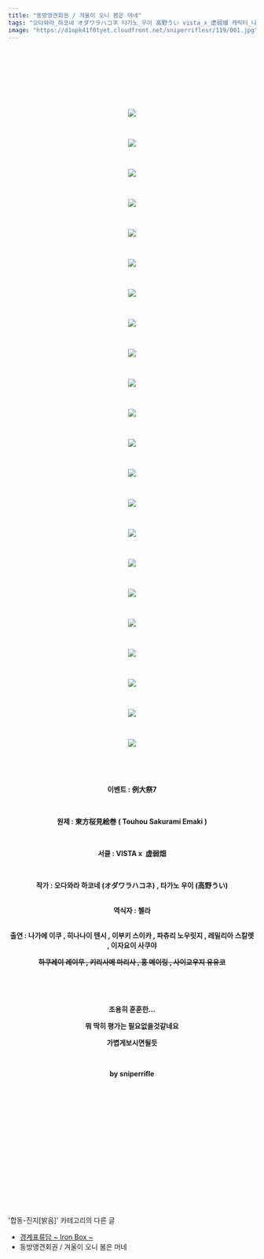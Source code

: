 ```yaml
---
title: "동방앵견회권 / 겨울이 오니 봄은 머네"
tags: "오다와라_하코네 オダワラハコネ 타가노_우이 高野うい vista_x_虚弱畑 캐릭터_나가에_이쿠 캐릭터_히나나위_텐시 캐릭터_이부키_스이카 캐릭터_파츄리_널릿지 캐릭터_레밀리아_스칼렛 캐릭터_이자요이_사쿠야 캐릭터_하쿠레이_레이무 캐릭터_키리사메_마리사 캐릭터_홍_메이링 캐릭터_사이교우지_유유코 이벤트_例大祭7 합동-진지[밝음]"
image: "https://d1opk41f0tyet.cloudfront.net/sniperriflesr/119/001.jpg"
---
```

<div class="article">
<p style="TEXT-ALIGN: center"> </p>
<p style="TEXT-ALIGN: center"></p>
<p style="TEXT-ALIGN: center"> </p>
<p style="TEXT-ALIGN: center"></p>
<p style="TEXT-ALIGN: center"> </p>
<p style="TEXT-ALIGN: center"></p>
<p style="TEXT-ALIGN: center"> </p>
<p style="TEXT-ALIGN: center"><img src="{{ site.imgserver10 }}/sniperriflesr/119/001.jpg"/></p>
<p style="TEXT-ALIGN: center"> </p>
<p style="TEXT-ALIGN: center"><img src="{{ site.imgserver10 }}/sniperriflesr/119/002.jpg"/></p>
<p style="TEXT-ALIGN: center"> </p>
<p style="TEXT-ALIGN: center"><img src="{{ site.imgserver10 }}/sniperriflesr/119/003.jpg"/></p>
<p style="TEXT-ALIGN: center"> </p>
<p style="TEXT-ALIGN: center"><img src="{{ site.imgserver10 }}/sniperriflesr/119/004.jpg"/></p>
<p style="TEXT-ALIGN: center"> </p>
<p style="TEXT-ALIGN: center"><img src="{{ site.imgserver10 }}/sniperriflesr/119/005.jpg"/></p>
<p style="TEXT-ALIGN: center"> </p>
<p style="TEXT-ALIGN: center"><img src="{{ site.imgserver10 }}/sniperriflesr/119/006.jpg"/></p>
<p style="TEXT-ALIGN: center"> </p>
<p style="TEXT-ALIGN: center"><img src="{{ site.imgserver10 }}/sniperriflesr/119/007.jpg"/></p>
<p style="TEXT-ALIGN: center"> </p>
<p style="TEXT-ALIGN: center"><img src="{{ site.imgserver10 }}/sniperriflesr/119/008.jpg"/></p>
<p style="TEXT-ALIGN: center"> </p>
<p style="TEXT-ALIGN: center"><img src="{{ site.imgserver10 }}/sniperriflesr/119/009.jpg"/></p>
<p style="TEXT-ALIGN: center"> </p>
<p style="TEXT-ALIGN: center"><img src="{{ site.imgserver10 }}/sniperriflesr/119/010.jpg"/></p>
<p style="TEXT-ALIGN: center"> </p>
<p style="TEXT-ALIGN: center"><img src="{{ site.imgserver10 }}/sniperriflesr/119/011.jpg"/></p>
<p style="TEXT-ALIGN: center"> </p>
<p style="TEXT-ALIGN: center"><img src="{{ site.imgserver10 }}/sniperriflesr/119/012.jpg"/></p>
<p style="TEXT-ALIGN: center"> </p>
<p style="TEXT-ALIGN: center"><img src="{{ site.imgserver10 }}/sniperriflesr/119/013.jpg"/></p>
<p style="TEXT-ALIGN: center"> </p>
<p style="TEXT-ALIGN: center"><img src="{{ site.imgserver10 }}/sniperriflesr/119/014.jpg"/></p>
<p style="TEXT-ALIGN: center"> </p>
<p style="TEXT-ALIGN: center"><img src="{{ site.imgserver10 }}/sniperriflesr/119/015.jpg"/></p>
<p style="TEXT-ALIGN: center"> </p>
<p style="TEXT-ALIGN: center"><img src="{{ site.imgserver10 }}/sniperriflesr/119/016.jpg"/></p>
<p style="TEXT-ALIGN: center"> </p>
<p style="TEXT-ALIGN: center"><img src="{{ site.imgserver10 }}/sniperriflesr/119/017.jpg"/></p>
<p style="TEXT-ALIGN: center"> </p>
<p style="TEXT-ALIGN: center"><img src="{{ site.imgserver10 }}/sniperriflesr/119/018.jpg"/></p>
<p style="TEXT-ALIGN: center"> </p>
<p style="TEXT-ALIGN: center"><img src="{{ site.imgserver10 }}/sniperriflesr/119/019.jpg"/></p>
<p style="TEXT-ALIGN: center"> </p>
<p style="TEXT-ALIGN: center"><img src="{{ site.imgserver10 }}/sniperriflesr/119/020.jpg"/></p>
<p style="TEXT-ALIGN: center"> </p>
<p style="TEXT-ALIGN: center"><img src="{{ site.imgserver10 }}/sniperriflesr/119/021.jpg"/></p>
<p style="TEXT-ALIGN: center"> </p>
<p style="TEXT-ALIGN: center"><img src="{{ site.imgserver10 }}/sniperriflesr/119/022.jpg"/></p>
<p style="TEXT-ALIGN: center"> </p>
<p style="TEXT-ALIGN: center"></p>
<p style="TEXT-ALIGN: center"></p>
<p style="TEXT-ALIGN: center"></p>
<p style="TEXT-ALIGN: center"></p>
<p style="TEXT-ALIGN: center"> </p>
<p style="TEXT-ALIGN: center"><strong>이벤트 : 例大祭7</strong></p>
<p style="TEXT-ALIGN: center"><strong></strong> </p>
<p style="TEXT-ALIGN: center"><strong>원제 : 東方桜見絵巻 ( Touhou Sakurami Emaki )</strong></p>
<p style="TEXT-ALIGN: center"><strong></strong> </p>
<p style="TEXT-ALIGN: center"><strong>서클 : VISTA x  虚弱畑</strong></p>
<p style="TEXT-ALIGN: center"> </p>
<p style="TEXT-ALIGN: center"><strong>작가 : 오다와라 하코네 (オダワラハコネ) , 타가노 우이 (高野うい)</strong></p>
<p style="TEXT-ALIGN: center"><br/><strong>역식자 : 첼라</strong></p>
<p style="TEXT-ALIGN: center"><br/><strong>출연 : 나가에 이쿠 , 히나나이 텐시 , 이부키 스이카 , 파츄리 노우릿지 , 레밀리아 스칼렛 , 이자요이 사쿠야</strong></p>
<p style="TEXT-ALIGN: center"><strike><strong>하쿠레이 레이무 , 키리사메 마리사 , 홍 메이링 , 사이교우지 유유코</strong></strike></p>
<p style="TEXT-ALIGN: center"><strong><strike></strike></strong> </p>
<p style="TEXT-ALIGN: center"><strong><strike></strike></strong> </p>
<p style="TEXT-ALIGN: center"><strong>조용히 훈훈한...</strong></p>
<p style="TEXT-ALIGN: center"><strong>뭐 딱히 평가는 필요없을것같네요</strong></p>
<p style="TEXT-ALIGN: center"><strong>가볍게보시면될듯</strong></p>
<p style="TEXT-ALIGN: center"><strong></strong> </p>
<p style="TEXT-ALIGN: center"><strong>by sniperrifle</strong></p>
<p style="TEXT-ALIGN: center"><strong></strong> </p>
<p style="TEXT-ALIGN: center"><strong></strong> </p>
<p style="TEXT-ALIGN: center"><br/> </p>
<p style="TEXT-ALIGN: center"> </p>
<p style="TEXT-ALIGN: center"> </p>
<p style="TEXT-ALIGN: center"> </p>
<p style="TEXT-ALIGN: center"> </p>
</div><br/>
<div class="another">
<p>'합동-진지[밝음]' 카테고리의 다른 글</p>
<ul>
<li><a href="/sniperriflesr_2234">경계표류담 ~ Iron Box ~</a></li>
<li>동방앵견회권 / 겨울이 오니 봄은 머네</li>
</ul>
</div><br/>
<div class="comment" id="commentListBlock_119" style="display: none ">
</div><br/>
<br/>
<p id="refer"></p>
<br/>
